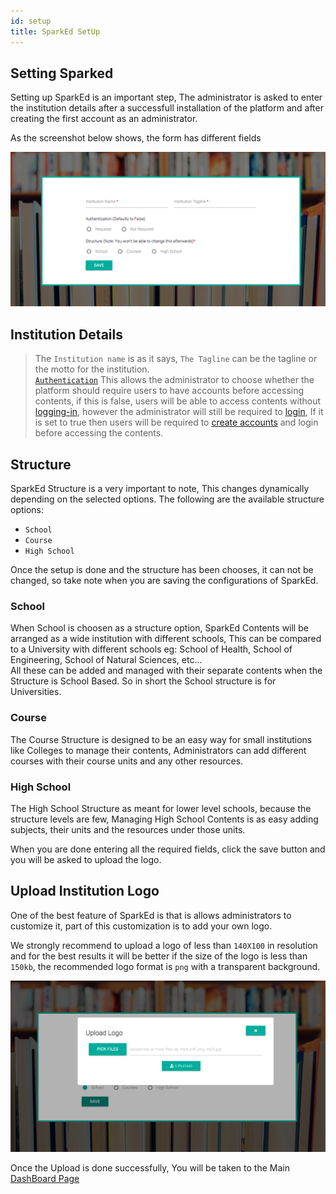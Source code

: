 ```yaml
---
id: setup
title: SparkEd SetUp
---
```


## Setting  Sparked

Setting up SparkEd is an important step, The administrator is asked to enter the institution details after a successfull installation of the platform and after creating the first account as an administrator. 

As the screenshot below shows, the form has different fields 

<!-- The screenshot should be here -->

![Setup Page](assets/setup.png)  

## Institution Details 

> The `Institution name` is as it says, `The Tagline` can be the tagline or the motto for the institution.   
> [`Authentication`](users.md#introduction) This allows the administrator to choose whether the platform should require users to have accounts before accessing contents, if this is false, users will be able to access contents without [logging-in](accounts.md), however the administrator will still be required to [login](users.md#login), 
If it is set to true then users will be required to [create accounts](users.md#register) and login before accessing the contents.  

## Structure 

SparkEd Structure is a very important to note, This changes dynamically depending on the selected options. The following are the available structure options:  

- `School`  
- `Course`  
- `High School ` 

Once the setup is done and the structure has been chooses, it can not be changed, so take note when you are saving the configurations of SparkEd.

### School  

When School is choosen as a structure option, SparkEd Contents will be arranged as a wide institution with different schools, This can be compared to a University with different schools eg: School of Health, School of Engineering, School of Natural Sciences, etc...  
All these can be added and managed with their separate contents when the Structure is School Based.
So in short the School structure is for Universities.  

### Course  

The Course Structure is designed to be an easy way for small institutions like Colleges to manage their contents, Administrators can add different courses with their course units and any other resources.  

### High School 

The High School Structure as meant for lower level schools, because the structure levels are few, Managing High School Contents is as easy adding subjects, their units and the resources under those units.  

When you are done entering all the required fields, click the save button and you will be asked to upload the logo.

## Upload Institution Logo  

One of the best feature of SparkEd is that is allows administrators to customize it, part of this customization is to add your own logo.  

We strongly recommend to upload a logo of less than `140X100` in resolution and for the best results it will be better if the size of the logo is less than `150kb`, the recommended logo format is `png` with a transparent background.

![Logo Upload](assets/upload-logo.png)  

Once the Upload is done successfully, You will be taken to the Main [DashBoard Page](accounts.md)




